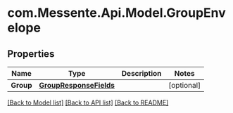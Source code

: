 # com.Messente.Api.Model.GroupEnvelope
## Properties

Name | Type | Description | Notes
------------ | ------------- | ------------- | -------------
**Group** | [**GroupResponseFields**](.md) |  | [optional] 

[[Back to Model list]](../README.md#documentation-for-models) [[Back to API list]](../README.md#documentation-for-api-endpoints) [[Back to README]](../README.md)

